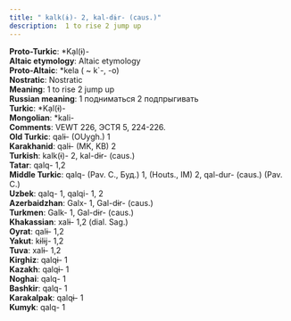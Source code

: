 ```yaml
---
title: " kalk(ɨ)- 2, kal-dɨr- (caus.)"
description:  1 to rise 2 jump up
---
```


<strong>Proto-Turkic</strong>:  *Kạl(ɨ)-<br>
<strong>Altaic etymology</strong>:  Altaic etymology<br>
<strong> Proto-Altaic</strong>:  *kela ( ~ k`-, -o)<br>
<strong>Nostratic</strong>:  Nostratic<br>
<strong>Meaning</strong>:  1 to rise 2 jump up<br>
<strong>Russian meaning</strong>:  1 подниматься 2 подпрыгивать<br>
<strong>Turkic</strong>:  *Kạl(ɨ)-<br>
<strong>Mongolian</strong>:  *kali-<br>
<strong>Comments</strong>:  VEWT 226, ЭСТЯ 5, 224-226.<br>
<strong>Old Turkic</strong>:  qalɨ- (OUygh.) 1<br>
<strong>Karakhanid</strong>:  qalɨ- (MK, KB) 2<br>
<strong>Turkish</strong>:  kalk(ɨ)- 2, kal-dɨr- (caus.)<br>
<strong>Tatar</strong>:  qalq- 1,2<br>
<strong>Middle Turkic</strong>:  qalq- (Pav. C., Буд.) 1, (Houts., IM) 2, qal-dur- (caus.) (Pav. C.)<br>
<strong>Uzbek</strong>:  qalq- 1, qalqi- 1, 2<br>
<strong>Azerbaidzhan</strong>:  Galx- 1, Gal-dɨr- (caus.)<br>
<strong>Turkmen</strong>:  Galk- 1, Gal-dɨr- (caus.)<br>
<strong>Khakassian</strong>:  xalɨ- 1,2 (dial. Sag.)<br>
<strong>Oyrat</strong>:  qalɨ- 1,2<br>
<strong>Yakut</strong>:  kɨlɨj- 1,2<br>
<strong>Tuva</strong>:  xalɨ- 1,2<br>
<strong>Kirghiz</strong>:  qalqɨ- 1<br>
<strong>Kazakh</strong>:  qalqɨ- 1<br>
<strong>Noghai</strong>:  qalq- 1<br>
<strong>Bashkir</strong>:  qalq- 1<br>
<strong>Karakalpak</strong>:  qalqɨ- 1<br>
<strong>Kumyk</strong>:  qalq- 1<br>



